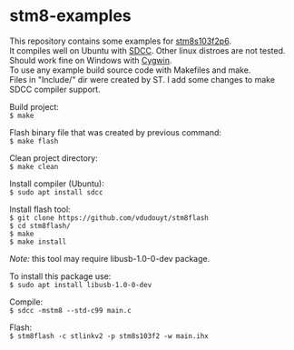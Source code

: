 # stm8-examples

This repository contains some examples for [stm8s103f2p6](https://www.st.com/en/microcontrollers-microprocessors/stm8s103f2.html).  
It compiles well on Ubuntu with [SDCC](http://sdcc.sourceforge.net/). Other linux distroes are not tested. Should work fine on Windows with [Cygwin](https://www.cygwin.com/).  
To use any example build source code with Makefiles and make.  
Files in "Include/" dir were created by ST. I add some changes to make SDCC compiler support.  

Build project:  
 `$ make`

Flash binary file that was created by previous command:  
 `$ make flash`

Clean project directory:  
 `$ make clean`



Install compiler (Ubuntu):  
 `$ sudo apt install sdcc`  


Install flash tool:  
 `$ git clone https://github.com/vdudouyt/stm8flash`  
 `$ cd stm8flash/`  
 `$ make`  
 `$ make install`  

*Note:* this tool may require libusb-1.0-0-dev package.  

To install this package use:  
 `$ sudo apt install libusb-1.0-0-dev`  


Compile:  
 `$ sdcc -mstm8 --std-c99 main.c`  

Flash:  
 `$ stm8flash -c stlinkv2 -p stm8s103f2 -w main.ihx`  
